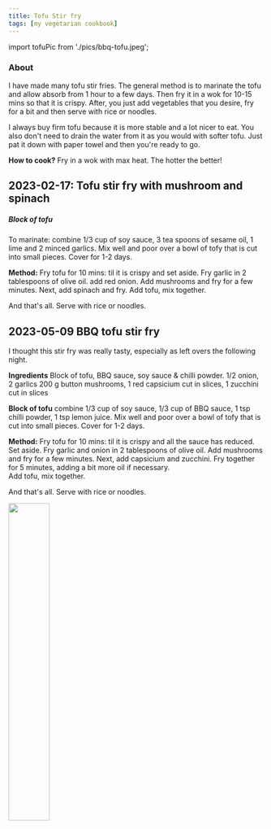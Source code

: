 ```yaml
---
title: Tofu Stir fry
tags: [my vegetarian cookbook]
---
```

import tofuPic from './pics/bbq-tofu.jpeg'; 

### About
I have made many tofu stir fries. The general method is to marinate the tofu and allow absorb from 1 hour to a few days. Then fry it in a wok for 10-15 mins so that it is crispy. After, you just add vegetables that you desire, fry for a bit and then serve with rice or noodles. 

I always buy firm tofu because it is more stable and a lot nicer to eat. You also don't need to drain the water from it as you would with softer tofu. Just pat it down with paper towel and then you're ready to go. 

**How to cook?** Fry in a wok with max heat. The hotter the better!

## 2023-02-17: Tofu stir fry with mushroom and spinach


##### Block of tofu
To marinate: combine 1/3 cup of soy sauce, 3 tea spoons of sesame oil, 1 lime and 2 minced garlics. Mix well and poor over a bowl of tofy that is cut into small pieces. Cover for 1-2 days.

**Method:**
Fry tofu for 10 mins: til it is crispy and set aside. 
Fry garlic in 2 tablespoons of olive oil. add red onion.
Add mushrooms and fry for a few minutes. 
Next, add spinach and fry. 
Add tofu, mix together.

And that's all. Serve with rice or noodles. 

## 2023-05-09 BBQ tofu stir fry
I thought this stir fry was really tasty, especially as left overs the following night. 

**Ingredients**
Block of tofu, BBQ sauce, soy sauce & chilli powder. 
1/2 onion, 2 garlics
200 g button mushrooms, 1 red capsicium cut in slices, 1 zucchini cut in slices


**Block of tofu**
combine 1/3 cup of soy sauce, 1/3 cup of BBQ sauce, 1 tsp chilli powder, 1 tsp lemon juice. Mix well and poor over a bowl of tofy that is cut into small pieces. Cover for 1-2 days.

**Method:** 
Fry tofu for 10 mins: til it is crispy and all the sauce has reduced. Set aside. 
Fry garlic and onion in 2 tablespoons of olive oil. 
Add mushrooms and fry for a few minutes. 
Next, add capsicium and zucchini. Fry together for 5 minutes, adding a bit more oil if necessary.  
Add tofu, mix together.

And that's all. Serve with rice or noodles. 



<img src={tofuPic} width="40%" className="centered-image" />
